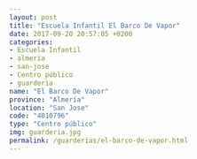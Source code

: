 ```yaml
---
layout: post
title: "Escuela Infantil El Barco De Vapor"
date: 2017-09-20 20:57:05 +0200
categories:
- Escuela Infantil
- almeria
- san-jose
- Centro público
- guarderia
name: "El Barco De Vapor"
province: "Almería"
location: "San Jose"
code: "4010796"
type: "Centro público"
img: guarderia.jpg
permalink: /guarderias/el-barco-de-vapor.html
---
```

